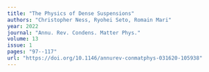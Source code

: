 ```yaml
---
title: "The Physics of Dense Suspensions"
authors: "Christopher Ness, Ryohei Seto, Romain Mari"
year: 2022
journal: "Annu. Rev. Condens. Matter Phys."
volume: 13
issue: 1
pages: "97--117"
url: "https://doi.org/10.1146/annurev-conmatphys-031620-105938"
---
```

